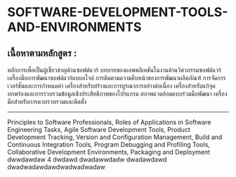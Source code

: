 # SOFTWARE-DEVELOPMENT-TOOLS-AND-ENVIRONMENTS

## เนื้อหาตามหลักสูตร :

หลักการเพื่อเป็นผู้เชี่ยวชาญด้านซอฟต์แวร์ บทบาทของแอพพลิเคชันในงานด้านวิศวกรรมซอฟต์แวร์ เครื่องมือการพัฒนาซอฟต์แวร์แบบอไจล์ การติดตามความคืบหน้าของการพัฒนาผลิตภัณฑ์ การจัดการเวอร์ชั่นและการกำหนดค่า เครื่องสำหรับสร้างและการบูรณาการอย่างต่อเนื่อง เครื่องสำหรับแก้จุดบกพร่องและการรวบรวมข้อมูลเชิงประสิทธิภาพชองโปรแกรม สภาพแวดล้อมแบบร่วมมือพัฒนา เครื่องมือสำหรับการควบรวบรวมและติดตั้ง

------------------------------------------------------------------------------------------------------------------------


Principles to Software Professionals, Roles of Applications in Software Engineering Tasks, Agile Software Development Tools, Product Development Tracking, Version and Configuration Management, Build and Continuous Integration Tools, Program Debugging and Profiling Tools, Collaborative Development Environments, Packaging and Deployment
dwwdawdaw
4
dwdawd
dwadawwdadw
dwadawdawd
dwadwadawdawdwadwadwadaw
